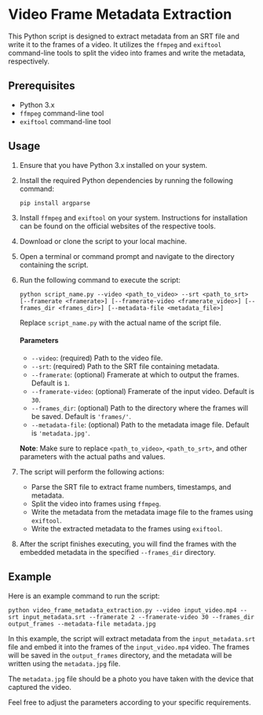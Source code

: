 # Video Frame Metadata Extraction

This Python script is designed to extract metadata from an SRT file and write it to the frames of a video. It utilizes the `ffmpeg` and `exiftool` command-line tools to split the video into frames and write the metadata, respectively.

## Prerequisites

-   Python 3.x
-   `ffmpeg` command-line tool
-   `exiftool` command-line tool

## Usage

1. Ensure that you have Python 3.x installed on your system.
2. Install the required Python dependencies by running the following command:

    ```shell
    pip install argparse
    ```

3. Install `ffmpeg` and `exiftool` on your system. Instructions for installation can be found on the official websites of the respective tools.
4. Download or clone the script to your local machine.

5. Open a terminal or command prompt and navigate to the directory containing the script.

6. Run the following command to execute the script:

    ```shell
    python script_name.py --video <path_to_video> --srt <path_to_srt> [--framerate <framerate>] [--framerate-video <framerate_video>] [--frames_dir <frames_dir>] [--metadata-file <metadata_file>]
    ```

    Replace `script_name.py` with the actual name of the script file.

    #### Parameters

    - `--video`: (required) Path to the video file.
    - `--srt`: (required) Path to the SRT file containing metadata.
    - `--framerate`: (optional) Framerate at which to output the frames. Default is `1`.
    - `--framerate-video`: (optional) Framerate of the input video. Default is `30`.
    - `--frames_dir`: (optional) Path to the directory where the frames will be saved. Default is `'frames/'`.
    - `--metadata-file`: (optional) Path to the metadata image file. Default is `'metadata.jpg'`.

    **Note**: Make sure to replace `<path_to_video>`, `<path_to_srt>`, and other parameters with the actual paths and values.

7. The script will perform the following actions:

    - Parse the SRT file to extract frame numbers, timestamps, and metadata.
    - Split the video into frames using `ffmpeg`.
    - Write the metadata from the metadata image file to the frames using `exiftool`.
    - Write the extracted metadata to the frames using `exiftool`.

8. After the script finishes executing, you will find the frames with the embedded metadata in the specified `--frames_dir` directory.

## Example

Here is an example command to run the script:

```shell
python video_frame_metadata_extraction.py --video input_video.mp4 --srt input_metadata.srt --framerate 2 --framerate-video 30 --frames_dir output_frames --metadata-file metadata.jpg
```

In this example, the script will extract metadata from the `input_metadata.srt` file and embed it into the frames of the `input_video.mp4` video. The frames will be saved in the `output_frames` directory, and the metadata will be written using the `metadata.jpg` file.

The `metadata.jpg` file should be a photo you have taken with the device that captured the video.

Feel free to adjust the parameters according to your specific requirements.
